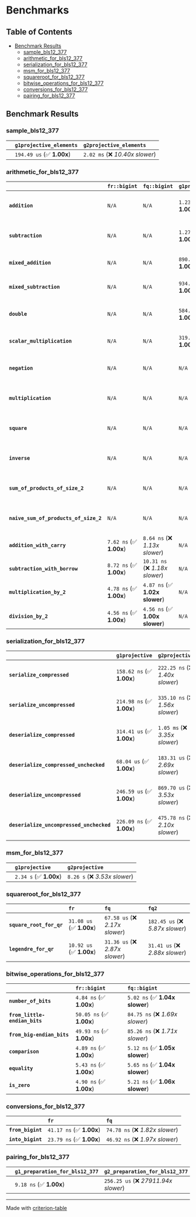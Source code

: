 # Benchmarks

## Table of Contents

- [Benchmark Results](#benchmark-results)
    - [sample_bls12_377](#sample_bls12_377)
    - [arithmetic_for_bls12_377](#arithmetic_for_bls12_377)
    - [serialization_for_bls12_377](#serialization_for_bls12_377)
    - [msm_for_bls12_377](#msm_for_bls12_377)
    - [squareroot_for_bls12_377](#squareroot_for_bls12_377)
    - [bitwise_operations_for_bls12_377](#bitwise_operations_for_bls12_377)
    - [conversions_for_bls12_377](#conversions_for_bls12_377)
    - [pairing_for_bls12_377](#pairing_for_bls12_377)

## Benchmark Results

### sample_bls12_377

|        | `g1projective_elements`          | `g2projective_elements`           |
|:-------|:---------------------------------|:--------------------------------- |
|        | `194.49 us` (✅ **1.00x**)        | `2.02 ms` (❌ *10.40x slower*)     |

### arithmetic_for_bls12_377

|                                       | `fr::bigint`            | `fq::bigint`                    | `g1projective`            | `g2projective`                 | `fq2`                            | `fq12`                            | `fq`                             | `fr`                              |
|:--------------------------------------|:------------------------|:--------------------------------|:--------------------------|:-------------------------------|:---------------------------------|:----------------------------------|:---------------------------------|:--------------------------------- |
| **`addition`**                        | `N/A`                   | `N/A`                           | `1.23 us` (✅ **1.00x**)   | `4.77 us` (❌ *3.88x slower*)   | `23.34 ns` (🚀 **52.71x faster**) | `179.04 ns` (🚀 **6.87x faster**)  | `12.72 ns` (🚀 **96.72x faster**) | `8.72 ns` (🚀 **141.15x faster**)  |
| **`subtraction`**                     | `N/A`                   | `N/A`                           | `1.27 us` (✅ **1.00x**)   | `4.82 us` (❌ *3.80x slower*)   | `23.38 ns` (🚀 **54.29x faster**) | `158.60 ns` (🚀 **8.00x faster**)  | `12.95 ns` (🚀 **98.00x faster**) | `8.80 ns` (🚀 **144.24x faster**)  |
| **`mixed_addition`**                  | `N/A`                   | `N/A`                           | `890.35 ns` (✅ **1.00x**) | `3.42 us` (❌ *3.84x slower*)   | `N/A`                            | `N/A`                             | `N/A`                            | `N/A`                             |
| **`mixed_subtraction`**               | `N/A`                   | `N/A`                           | `934.34 ns` (✅ **1.00x**) | `3.45 us` (❌ *3.69x slower*)   | `N/A`                            | `N/A`                             | `N/A`                            | `N/A`                             |
| **`double`**                          | `N/A`                   | `N/A`                           | `584.30 ns` (✅ **1.00x**) | `2.26 us` (❌ *3.86x slower*)   | `12.43 ns` (🚀 **47.01x faster**) | `71.84 ns` (🚀 **8.13x faster**)   | `7.15 ns` (🚀 **81.75x faster**)  | `5.92 ns` (🚀 **98.73x faster**)   |
| **`scalar_multiplication`**           | `N/A`                   | `N/A`                           | `319.97 us` (✅ **1.00x**) | `1.16 ms` (❌ *3.61x slower*)   | `N/A`                            | `N/A`                             | `N/A`                            | `N/A`                             |
| **`negation`**                        | `N/A`                   | `N/A`                           | `N/A`                     | `N/A`                          | `22.14 ns` (❌ *3.59x slower*)    | `100.32 ns` (❌ *16.24x slower*)   | `18.25 ns` (❌ *2.95x slower*)    | `6.18 ns` (✅ **1.00x**)           |
| **`multiplication`**                  | `N/A`                   | `N/A`                           | `N/A`                     | `N/A`                          | `271.03 ns` (❌ *6.34x slower*)   | `7.11 us` (❌ *166.37x slower*)    | `76.53 ns` (❌ *1.79x slower*)    | `42.74 ns` (✅ **1.00x**)          |
| **`square`**                          | `N/A`                   | `N/A`                           | `N/A`                     | `N/A`                          | `244.49 ns` (❌ *6.89x slower*)   | `5.02 us` (❌ *141.61x slower*)    | `66.19 ns` (❌ *1.87x slower*)    | `35.48 ns` (✅ **1.00x**)          |
| **`inverse`**                         | `N/A`                   | `N/A`                           | `N/A`                     | `N/A`                          | `15.15 us` (❌ *2.15x slower*)    | `27.47 us` (❌ *3.89x slower*)     | `14.84 us` (❌ *2.10x slower*)    | `7.05 us` (✅ **1.00x**)           |
| **`sum_of_products_of_size_2`**       | `N/A`                   | `N/A`                           | `N/A`                     | `N/A`                          | `589.61 ns` (❌ *9.60x slower*)   | `14.55 us` (❌ *236.83x slower*)   | `117.90 ns` (❌ *1.92x slower*)   | `61.44 ns` (✅ **1.00x**)          |
| **`naive_sum_of_products_of_size_2`** | `N/A`                   | `N/A`                           | `N/A`                     | `N/A`                          | `578.50 ns` (❌ *6.48x slower*)   | `14.44 us` (❌ *161.78x slower*)   | `163.59 ns` (❌ *1.83x slower*)   | `89.27 ns` (✅ **1.00x**)          |
| **`addition_with_carry`**             | `7.62 ns` (✅ **1.00x**) | `8.64 ns` (❌ *1.13x slower*)    | `N/A`                     | `N/A`                          | `N/A`                            | `N/A`                             | `N/A`                            | `N/A`                             |
| **`subtraction_with_borrow`**         | `8.72 ns` (✅ **1.00x**) | `10.31 ns` (❌ *1.18x slower*)   | `N/A`                     | `N/A`                          | `N/A`                            | `N/A`                             | `N/A`                            | `N/A`                             |
| **`multiplication_by_2`**             | `4.78 ns` (✅ **1.00x**) | `4.87 ns` (✅ **1.02x slower**)  | `N/A`                     | `N/A`                          | `N/A`                            | `N/A`                             | `N/A`                            | `N/A`                             |
| **`division_by_2`**                   | `4.56 ns` (✅ **1.00x**) | `4.56 ns` (✅ **1.00x slower**)  | `N/A`                     | `N/A`                          | `N/A`                            | `N/A`                             | `N/A`                            | `N/A`                             |

### serialization_for_bls12_377

|                                          | `g1projective`            | `g2projective`                   | `fr`                               | `fq`                               | `fq2`                               | `fq12`                            |
|:-----------------------------------------|:--------------------------|:---------------------------------|:-----------------------------------|:-----------------------------------|:------------------------------------|:--------------------------------- |
| **`serialize_compressed`**               | `158.62 ns` (✅ **1.00x**) | `222.25 ns` (❌ *1.40x slower*)   | `31.60 ns` (🚀 **5.02x faster**)    | `58.44 ns` (🚀 **2.71x faster**)    | `110.54 ns` (✅ **1.43x faster**)    | `705.31 ns` (❌ *4.45x slower*)    |
| **`serialize_uncompressed`**             | `214.98 ns` (✅ **1.00x**) | `335.10 ns` (❌ *1.56x slower*)   | `31.39 ns` (🚀 **6.85x faster**)    | `56.26 ns` (🚀 **3.82x faster**)    | `110.61 ns` (🚀 **1.94x faster**)    | `705.06 ns` (❌ *3.28x slower*)    |
| **`deserialize_compressed`**             | `314.41 us` (✅ **1.00x**) | `1.05 ms` (❌ *3.35x slower*)     | `52.64 ns` (🚀 **5973.03x faster**) | `92.08 ns` (🚀 **3414.53x faster**) | `220.24 ns` (🚀 **1427.61x faster**) | `1.28 us` (🚀 **244.86x faster**)  |
| **`deserialize_compressed_unchecked`**   | `68.04 us` (✅ **1.00x**)  | `183.31 us` (❌ *2.69x slower*)   | `52.62 ns` (🚀 **1293.16x faster**) | `91.94 ns` (🚀 **740.01x faster**)  | `220.27 ns` (🚀 **308.90x faster**)  | `1.29 us` (🚀 **52.94x faster**)   |
| **`deserialize_uncompressed`**           | `246.59 us` (✅ **1.00x**) | `869.70 us` (❌ *3.53x slower*)   | `52.39 ns` (🚀 **4706.52x faster**) | `91.90 ns` (🚀 **2683.22x faster**) | `220.68 ns` (🚀 **1117.39x faster**) | `1.28 us` (🚀 **191.91x faster**)  |
| **`deserialize_uncompressed_unchecked`** | `226.09 ns` (✅ **1.00x**) | `475.78 ns` (❌ *2.10x slower*)   | `52.40 ns` (🚀 **4.31x faster**)    | `92.43 ns` (🚀 **2.45x faster**)    | `220.24 ns` (✅ **1.03x faster**)    | `1.28 us` (❌ *5.67x slower*)      |

### msm_for_bls12_377

|        | `g1projective`          | `g2projective`                 |
|:-------|:------------------------|:------------------------------ |
|        | `2.34 s` (✅ **1.00x**)  | `8.26 s` (❌ *3.53x slower*)    |

### squareroot_for_bls12_377

|                          | `fr`                     | `fq`                            | `fq2`                             |
|:-------------------------|:-------------------------|:--------------------------------|:--------------------------------- |
| **`square_root_for_qr`** | `31.08 us` (✅ **1.00x**) | `67.58 us` (❌ *2.17x slower*)   | `182.45 us` (❌ *5.87x slower*)    |
| **`legendre_for_qr`**    | `10.92 us` (✅ **1.00x**) | `31.36 us` (❌ *2.87x slower*)   | `31.41 us` (❌ *2.88x slower*)     |

### bitwise_operations_for_bls12_377

|                               | `fr::bigint`             | `fq::bigint`                     |
|:------------------------------|:-------------------------|:-------------------------------- |
| **`number_of_bits`**          | `4.84 ns` (✅ **1.00x**)  | `5.02 ns` (✅ **1.04x slower**)   |
| **`from_little-endian_bits`** | `50.05 ns` (✅ **1.00x**) | `84.75 ns` (❌ *1.69x slower*)    |
| **`from_big-endian_bits`**    | `49.93 ns` (✅ **1.00x**) | `85.26 ns` (❌ *1.71x slower*)    |
| **`comparison`**              | `4.89 ns` (✅ **1.00x**)  | `5.12 ns` (✅ **1.05x slower**)   |
| **`equality`**                | `5.43 ns` (✅ **1.00x**)  | `5.65 ns` (✅ **1.04x slower**)   |
| **`is_zero`**                 | `4.90 ns` (✅ **1.00x**)  | `5.21 ns` (✅ **1.06x slower**)   |

### conversions_for_bls12_377

|                   | `fr`                     | `fq`                             |
|:------------------|:-------------------------|:-------------------------------- |
| **`from_bigint`** | `41.17 ns` (✅ **1.00x**) | `74.78 ns` (❌ *1.82x slower*)    |
| **`into_bigint`** | `23.79 ns` (✅ **1.00x**) | `46.92 ns` (❌ *1.97x slower*)    |

### pairing_for_bls12_377

|        | `g1_preparation_for_bls12_377`          | `g2_preparation_for_bls12_377`          | `miller_loop_for_bls12_377`          | `final_exponentiation_for_bls12_377`          | `full_pairing_for_bls12_377`           |
|:-------|:----------------------------------------|:----------------------------------------|:-------------------------------------|:----------------------------------------------|:-------------------------------------- |
|        | `9.18 ns` (✅ **1.00x**)                 | `256.25 us` (❌ *27911.94x slower*)      | `669.83 us` (❌ *72960.31x slower*)   | `1.27 ms` (❌ *138201.96x slower*)             | `2.22 ms` (❌ *242035.98x slower*)      |

---
Made with [criterion-table](https://github.com/nu11ptr/criterion-table)

